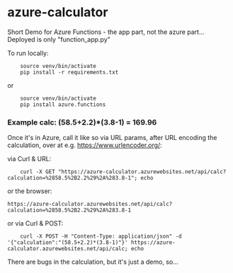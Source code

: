 # azure-calculator

Short Demo for Azure Functions - the app part, not the azure part...
Deployed is only "function_app.py"

To run locally: 

``` 
    source venv/bin/activate
    pip install -r requirements.txt 
```

or 

``` 
    source venv/bin/activate
    pip install azure.functions
```


### Example calc: (58.5+2.2)*(3.8-1) = 169.96

Once it's in Azure, call it like so via URL params, after URL encoding the calculation, over at e.g. https://www.urlencoder.org/:

via Curl & URL:

```
    curl -X GET "https://azure-calculator.azurewebsites.net/api/calc?calculation=%2858.5%2B2.2%29%2A%283.8-1"; echo
```

or the browser:

```
https://azure-calculator.azurewebsites.net/api/calc?calculation=%2858.5%2B2.2%29%2A%283.8-1
```


or via Curl & POST:

```
    curl -X POST -H "Content-Type: application/json" -d '{"calculation":"(58.5+2.2)*(3.8-1)"}' https://azure-calculator.azurewebsites.net/api/calc; echo
```

There are bugs in the calculation, but it's just a demo, so...